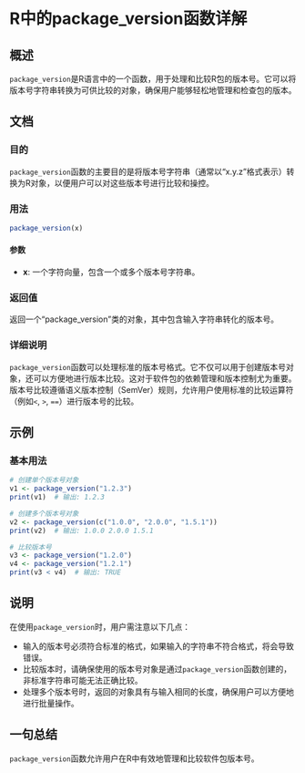 <!--
Meta Description: # R中的package_version函数详解 ## 概述 `package_version`是R语言中的一个函数，用于处理和比较R包的版本号。它可以将版本号字符串转换为可供比较的对象，确保用户能够轻松地管理和检查包的版本。 ## 文档 ### 目的 `package_version`函数的主要目...
Meta Keywords: package_version, print, r中的package_version函数详解, 是r语言中的一个函数, 用于处理和比较r包的版本号
-->

# R中的package_version函数详解

## 概述
`package_version`是R语言中的一个函数，用于处理和比较R包的版本号。它可以将版本号字符串转换为可供比较的对象，确保用户能够轻松地管理和检查包的版本。

## 文档
### 目的
`package_version`函数的主要目的是将版本号字符串（通常以“x.y.z”格式表示）转换为R对象，以便用户可以对这些版本号进行比较和操控。

### 用法
```R
package_version(x)
```

#### 参数
- **x**: 一个字符向量，包含一个或多个版本号字符串。

### 返回值
返回一个“package_version”类的对象，其中包含输入字符串转化的版本号。

### 详细说明
`package_version`函数可以处理标准的版本号格式。它不仅可以用于创建版本号对象，还可以方便地进行版本比较。这对于软件包的依赖管理和版本控制尤为重要。版本号比较遵循语义版本控制（SemVer）规则，允许用户使用标准的比较运算符（例如`<`, `>`, `==`）进行版本号的比较。

## 示例
### 基本用法
```R
# 创建单个版本号对象
v1 <- package_version("1.2.3")
print(v1)  # 输出: 1.2.3

# 创建多个版本号对象
v2 <- package_version(c("1.0.0", "2.0.0", "1.5.1"))
print(v2)  # 输出: 1.0.0 2.0.0 1.5.1

# 比较版本号
v3 <- package_version("1.2.0")
v4 <- package_version("1.2.1")
print(v3 < v4)  # 输出: TRUE
```

## 说明
在使用`package_version`时，用户需注意以下几点：
- 输入的版本号必须符合标准的格式，如果输入的字符串不符合格式，将会导致错误。
- 比较版本时，请确保使用的版本号对象是通过`package_version`函数创建的，非标准字符串可能无法正确比较。
- 处理多个版本号时，返回的对象具有与输入相同的长度，确保用户可以方便地进行批量操作。

## 一句总结
`package_version`函数允许用户在R中有效地管理和比较软件包版本号。